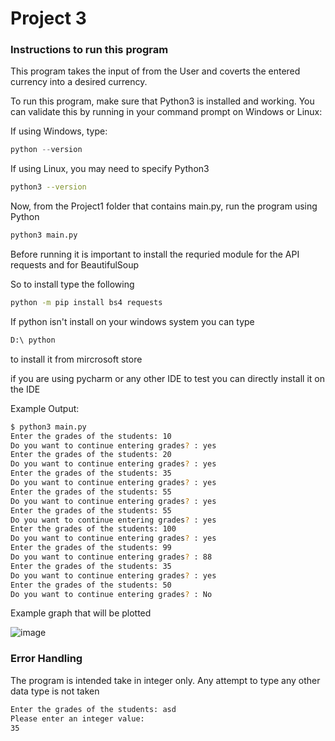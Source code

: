 # Project 3

### Instructions to run this program 

This program takes the input of from the User and coverts the entered currency into a desired currency.

To run this program, make sure that Python3 is installed and working. You can validate this by running in your command prompt on Windows or Linux:

If using Windows, type:
```powershell
python --version
```

If using Linux, you may need to specify Python3
```bash
python3 --version
```

Now, from the Project1 folder that contains main.py, run the program using Python

```bash
python3 main.py
```

Before running it is important to install the requried module for the API requests and for BeautifulSoup

So to install type the following 
```bash
python -m pip install bs4 requests 
```

If python isn't install on your windows system you can type
```bash
D:\ python
```
to install it from mircrosoft store

if you are using pycharm or any other IDE to test you can directly install it on the IDE

Example Output: 
```bash
$ python3 main.py
Enter the grades of the students: 10
Do you want to continue entering grades? : yes
Enter the grades of the students: 20
Do you want to continue entering grades? : yes
Enter the grades of the students: 35
Do you want to continue entering grades? : yes
Enter the grades of the students: 55
Do you want to continue entering grades? : yes
Enter the grades of the students: 55
Do you want to continue entering grades? : yes
Enter the grades of the students: 100
Do you want to continue entering grades? : yes
Enter the grades of the students: 99
Do you want to continue entering grades? : 88
Enter the grades of the students: 35
Do you want to continue entering grades? : yes
Enter the grades of the students: 50
Do you want to continue entering grades? : No
```

Example graph that will be plotted


![image](https://user-images.githubusercontent.com/77366582/111070336-b53cd600-84a7-11eb-8a9d-0dd842711208.png)


### Error Handling

The program is intended take in integer only. Any attempt to type any other data type is not taken
```bash
Enter the grades of the students: asd
Please enter an integer value: 
35
```
